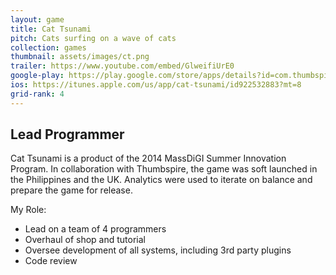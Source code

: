 ```yaml
---
layout: game
title: Cat Tsunami
pitch: Cats surfing on a wave of cats
collection: games
thumbnail: assets/images/ct.png
trailer: https://www.youtube.com/embed/GlweifiUrE0
google-play: https://play.google.com/store/apps/details?id=com.thumbspire.cattsunami&hl=en
ios: https://itunes.apple.com/us/app/cat-tsunami/id922532883?mt=8
grid-rank: 4
---
```


## Lead Programmer

Cat Tsunami is a product of the 2014 MassDiGI Summer Innovation Program. In collaboration with Thumbspire, the game was soft launched in the Philippines and the UK. Analytics were used to iterate on balance and prepare the game for release.

My Role:
- Lead on a team of 4 programmers
- Overhaul of shop and tutorial
- Oversee development of all systems, including 3rd party plugins
- Code review
